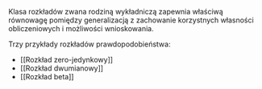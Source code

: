Klasa rozkładów zwana rodziną wykładniczą zapewnia właściwą równowagę pomiędzy generalizacją z zachowanie korzystnych własności obliczeniowych i możliwości wnioskowania. 

Trzy przykłady rozkładów prawdopodobieństwa:
- [[Rozkład zero-jedynkowy]]
- [[Rozkład dwumianowy]]
- [[Rozkład beta]]

